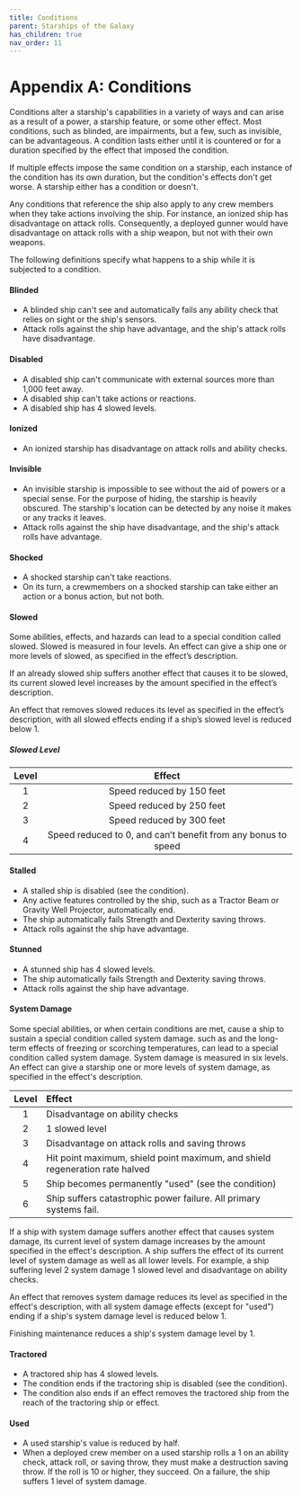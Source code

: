 ```yaml
---
title: Conditions
parent: Starships of the Galaxy
has_children: true
nav_order: 11
---
```




# Appendix A: Conditions

Conditions alter a starship's capabilities in a variety of ways and can arise as a result of a power, a starship feature, or some other effect. Most conditions, such as blinded, are impairments, but a few, such as invisible, can be advantageous.
A condition lasts either until it is countered or for a duration specified by the effect that imposed the condition. 

If multiple effects impose the same condition on a starship, each instance of the condition has its own duration, but the condition's effects don't get worse. A starship either has a condition or doesn't.

Any conditions that reference the ship also apply to any crew members when they take actions involving the ship. For instance, an ionized ship has disadvantage on attack rolls. Consequently, a deployed gunner would have disadvantage on attack rolls with a ship weapon, but not with their own weapons.

The following definitions specify what happens to a ship while it is subjected to a condition.

#### Blinded
- A blinded ship can't see and automatically fails any ability check that relies on sight or the ship's sensors.
- Attack rolls against the ship have advantage, and the ship's attack rolls have disadvantage.

#### Disabled
- A disabled ship can't communicate with external sources more than 1,000 feet away.
- A disabled ship can't take actions or reactions.
- A disabled ship has 4 slowed levels.

#### Ionized
- An ionized starship has disadvantage on attack rolls and ability checks.

#### Invisible
- An invisible starship is impossible to see without the aid of powers or a special sense. For the purpose of hiding, the starship is heavily obscured. The starship's location can be detected by any noise it makes or any tracks it leaves.
- Attack rolls against the ship have disadvantage, and the ship's attack rolls have advantage.

#### Shocked
- A shocked starship can't take reactions.
- On its turn, a crewmembers on a shocked starship can take either an action or a bonus action, but not both.


#### Slowed
Some abilities, effects, and hazards can lead to a special condition called slowed. Slowed is measured in four levels. An effect can give a ship one or more levels of slowed, as specified in the effect’s description.

If an already slowed ship suffers another effect that causes it to be slowed, its current slowed level increases by the amount specified in the effect’s description.

An effect that removes slowed reduces its level as specified in the effect’s description, with all slowed effects ending if a ship’s slowed level is reduced below 1.



##### Slowed Level
|Level	|Effect|
|:--:|:--:|
|1	|Speed reduced by 150 feet|
|2	|Speed reduced by 250 feet|
|3	|Speed reduced by 300 feet|
|4	|Speed reduced to 0, and can’t benefit from any bonus to speed|


#### Stalled
- A stalled ship is disabled (see the condition).
- Any active features controlled by the ship, such as a Tractor Beam or Gravity Well Projector, automatically end.
- The ship automatically fails Strength and Dexterity saving throws.
- Attack rolls against the ship have advantage.

#### Stunned
- A stunned ship has 4 slowed levels.
- The ship automatically fails Strength and Dexterity saving throws.
- Attack rolls against the ship have advantage.

#### System Damage
Some special abilities, or when certain conditions are met, cause a ship to sustain a special condition called system damage. such as and the long-term effects of freezing or scorching temperatures, can lead to a special condition called system damage. System damage is measured in six levels. An effect can give a starship one or more levels of system damage, as specified in the effect's description.

|Level|Effect|
|:--:|:--|
|1|Disadvantage on ability checks|
|2|1 slowed level|
|3|Disadvantage on attack rolls and saving throws|
|4|Hit point maximum, shield point maximum, and shield regeneration rate halved|
|5|Ship becomes permanently "used" (see the condition)|
|6|Ship suffers catastrophic power failure. All primary systems fail.|



If a ship with system damage suffers another effect that causes system damage, its current level of system damage increases by the amount specified in the effect's description.
A ship suffers the effect of its current level of system damage as well as all lower levels. For example, a ship suffering level 2 system damage 1 slowed level and disadvantage on ability checks.

An effect that removes system damage reduces its level as specified in the effect's description, with all system damage effects (except for "used") ending if a ship's system damage level is reduced below 1.


Finishing maintenance reduces a ship's system damage level by 1.





#### Tractored
- A tractored ship has 4 slowed levels.
- The condition ends if the tractoring ship is disabled (see the condition).
- The condition also ends if an effect removes the tractored ship from the reach of the tractoring ship or effect.

#### Used
- A used starship's value is reduced by half.
- When a deployed crew member on a used starship rolls a 1 on an ability check, attack roll, or saving throw, they must make a destruction saving throw. If the roll is 10 or higher, they succeed. On a failure, the ship suffers 1 level of system damage.



